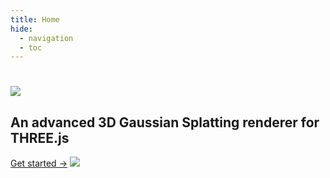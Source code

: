 ```yaml
---
title: Home
hide:
  - navigation
  - toc
---
```


<div class="hero">
  <h1><img src="/assets/images/logo-hero.png"/></h1>
  <h2>An advanced 3D Gaussian Splatting renderer for THREE.js</h2>
  <a href="/docs/" class="md-button md-button--primary">Get started →</a>
  <img class="hero-image" src="/assets/images/hero-image.png"/>
</div>